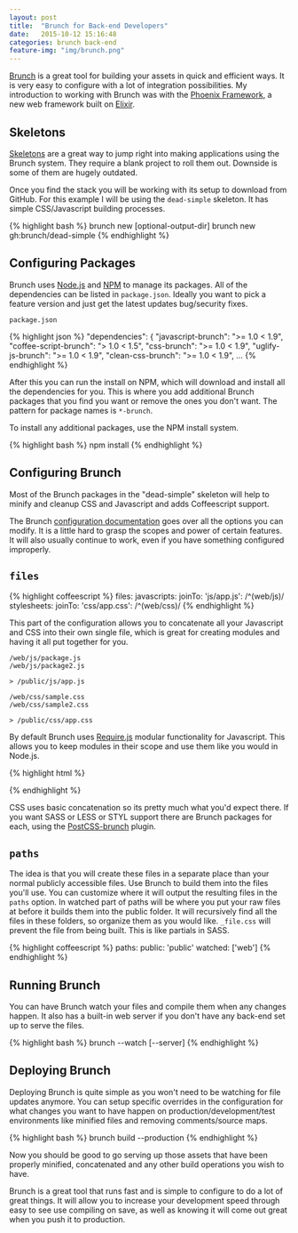 ```yaml
---
layout: post
title:  "Brunch for Back-end Developers"
date:   2015-10-12 15:16:48
categories: brunch back-end
feature-img: "img/brunch.png"
---
```

[Brunch][brunch] is a great tool for building your assets in quick and efficient ways. It is very easy to configure with a lot of integration possibilities.  My introduction to working with Brunch was with the [Phoenix Framework][phoenix], a new web framework built on [Elixir][elixir].

## Skeletons

[Skeletons](http://brunch.io/skeletons.html) are a great way to jump right into making applications using the Brunch system. They require a blank project to roll them out. Downside is some of them are hugely outdated.

Once you find the stack you will be working with its setup to download from GitHub. For this example I will be using the `dead-simple` skeleton. It has simple CSS/Javascript building processes.

{% highlight bash %}
brunch new <skeleton-URL> [optional-output-dir]
brunch new gh:brunch/dead-simple
{% endhighlight %}

## Configuring Packages

Brunch uses [Node.js][node] and [NPM][npm] to manage its packages. All of the dependencies can be listed in `package.json`. Ideally you want to pick a feature version and just get the latest updates bug/security fixes.

`package.json`

{% highlight json %}
"dependencies": {
    "javascript-brunch": ">= 1.0 < 1.9",
    "coffee-script-brunch": "> 1.0 < 1.5",
    "css-brunch": ">= 1.0 < 1.9",
    "uglify-js-brunch": ">= 1.0 < 1.9",
    "clean-css-brunch": ">= 1.0 < 1.9",
	...
{% endhighlight %}

After this you can run the install on NPM, which will download and install all the dependencies for you. This is where you add additional Brunch packages that you find you want or remove the ones you don't want. The pattern for package names is `*-brunch`.

To install any additional packages, use the NPM install system.

{% highlight bash %}
npm install
{% endhighlight %}

## Configuring Brunch

Most of the Brunch packages in the "dead-simple" skeleton will help to minify and cleanup CSS and Javascript and adds Coffeescript support.

The Brunch [configuration documentation](
https://github.com/brunch/brunch/blob/master/docs/config.md) goes over all the options you can modify. It is a little hard to grasp the scopes and power of certain features. It will also usually continue to work, even if you have something configured improperly.

## `files`

{% highlight coffeescript %}
files:
  javascripts:
    joinTo:
      'js/app.js': /^(web\/js)/
  stylesheets:
    joinTo:
      'css/app.css': /^(web\/css)/
{% endhighlight %}

This part of the configuration allows you to concatenate all your Javascript and CSS into their own single file, which is great for creating modules and having it all put together for you.

	/web/js/package.js
	/web/js/package2.js

	> /public/js/app.js

	/web/css/sample.css
	/web/css/sample2.css

	> /public/css/app.css

By default Brunch uses [Require.js][requirejs] modular functionality for Javascript. This allows you to keep modules in their scope and use them like you would in Node.js.

{% highlight html %}
<script type="text/javascript" src="/app.js"></script>
<script type="text/javascript">
	var Package = require('js/package');
</script>
{% endhighlight %}

CSS uses basic concatenation so its pretty much what you'd expect there. If you want SASS or LESS or STYL support there are Brunch packages for each, using the [PostCSS-brunch][postcss] plugin.

## `paths`

The idea is that you will create these files in a separate place than your normal publicly accessible files. Use Brunch to build them into the files you'll use. You can customize where it will output the resulting files in the `paths` option. In watched part of paths will be where you put your raw files at before it builds them into the public folder. It will recursively find all the files in these folders, so organize them as you would like. `_file.css` will prevent the file from being built. This is like partials in SASS.



{% highlight coffeescript %}
paths:
  public: 'public'
  watched: ['web']
{% endhighlight %}

## Running Brunch

You can have Brunch watch your files and compile them when any changes happen. It also has a built-in web server if you don't have any back-end set up to serve the files.

{% highlight bash %}
brunch --watch [--server]
{% endhighlight %}

## Deploying Brunch

Deploying Brunch is quite simple as you won't need to be watching for file updates anymore. You can setup specific overrides in the configuration for what changes you want to have happen on production/development/test environments like minified files and removing comments/source maps.

{% highlight bash %}
brunch build --production
{% endhighlight %}

Now you should be good to go serving up those assets that have been properly minified, concatenated and any other build operations you wish to have.

Brunch is a great tool that runs fast and is simple to configure to do a lot of great things. It will allow you to increase your development speed through easy to see use compiling on save, as well as knowing it will come out great when you push it to production.

[requirejs]: http://www.requirejs.org/
[brunch]: http://brunch.io/
[npm]: https://www.npmjs.com/
[node]: https://nodejs.org/
[phoenix]: http://www.phoenixframework.org/
[elixir]: http://elixir-lang.org/
[postcss]: https://github.com/iamvdo/postcss-brunch/